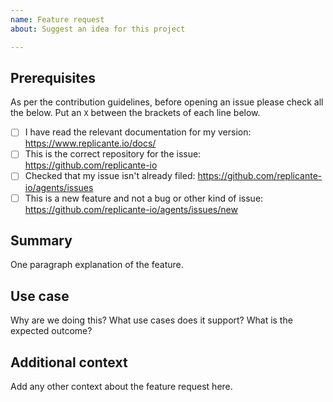 ```yaml
---
name: Feature request
about: Suggest an idea for this project

---
```


<!--

Have you read the Code of Conduct?
By filing an Issue, you are expected to comply with it, including treating everyone with respect:
https://github.com/replicante-io/replicante/blob/master/CODE_OF_CONDUCT.md

-->

## Prerequisites

As per the contribution guidelines, before opening an issue please check all the below.
Put an `X` between the brackets of each line below.

  * [ ] I have read the relevant documentation for my version: https://www.replicante.io/docs/
  * [ ] This is the correct repository for the issue: https://github.com/replicante-io
  * [ ] Checked that my issue isn't already filed: https://github.com/replicante-io/agents/issues
  * [ ] This is a new feature and not a bug or other kind of issue: https://github.com/replicante-io/agents/issues/new

## Summary

One paragraph explanation of the feature.

## Use case

Why are we doing this?
What use cases does it support?
What is the expected outcome?

## Additional context

Add any other context about the feature request here.
